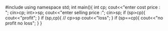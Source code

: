 #include<iostream>
 using namespace std;
int main(){
 int cp;
  cout<<"enter cost price : ";
  cin>cp;
  int>>sp;
  cout<<"enter selling price :";
  cin>sp;
  if (sp>cp){
    cout<<"profit";
  }
  if (sp,cp){ // cp>sp
    cout<<"loss";
  }
  if (sp==cp){
    cout<<"no profit no loss";
  }
  }
